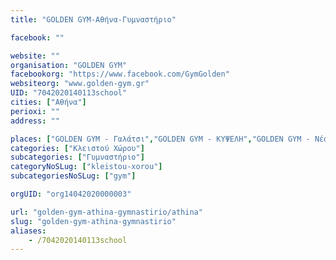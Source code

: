 ```yaml
---
title: "GOLDEN GYM-Αθήνα-Γυμναστήριο"

facebook: ""

website: ""
organisation: "GOLDEN GYM"
facebookorg: "https://www.facebook.com/GymGolden"
websiteorg: "www.golden-gym.gr"
UID: "7042020140113school"
cities: ["Αθήνα"]
perioxi: ""
address: ""

places: ["GOLDEN GYM - Γαλάτσι","GOLDEN GYM - ΚΥΨΕΛΗ","GOLDEN GYM - Νέα ιωνία","GOLDEN GYM - Χαλάνδρι"]
categories: ["Κλειστού Χώρου"]
subcategories: ["Γυμναστήριο"]
categoryNoSLug: ["kleistou-xorou"]
subcategoriesNoSLug: ["gym"]

orgUID: "org14042020000003"

url: "golden-gym-athina-gymnastirio/athina"
slug: "golden-gym-athina-gymnastirio"
aliases:
    - /7042020140113school
---
```






